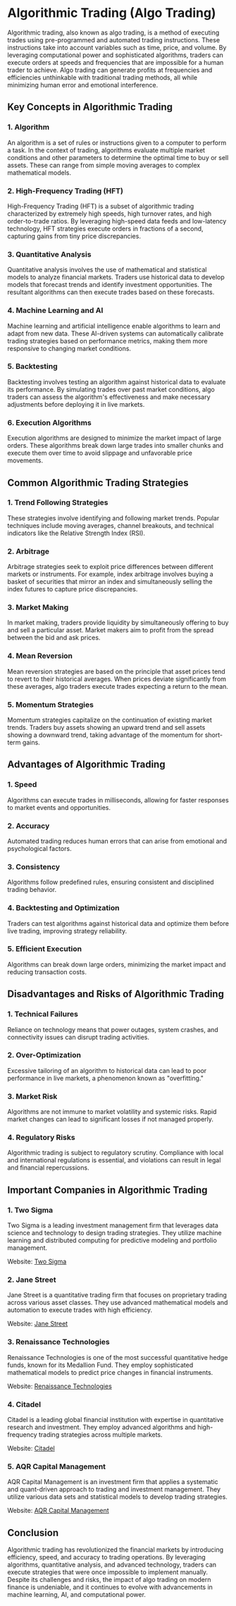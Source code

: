 # Algorithmic Trading (Algo Trading)

Algorithmic trading, also known as algo trading, is a method of executing trades using pre-programmed and automated trading instructions. These instructions take into account variables such as time, price, and volume. By leveraging computational power and sophisticated algorithms, traders can execute orders at speeds and frequencies that are impossible for a human trader to achieve. Algo trading can generate profits at frequencies and efficiencies unthinkable with traditional trading methods, all while minimizing human error and emotional interference.

## Key Concepts in Algorithmic Trading

### 1. **Algorithm**
An algorithm is a set of rules or instructions given to a computer to perform a task. In the context of trading, algorithms evaluate multiple market conditions and other parameters to determine the optimal time to buy or sell assets. These can range from simple moving averages to complex mathematical models.

### 2. **High-Frequency Trading (HFT)**
High-Frequency Trading (HFT) is a subset of algorithmic trading characterized by extremely high speeds, high turnover rates, and high order-to-trade ratios. By leveraging high-speed data feeds and low-latency technology, HFT strategies execute orders in fractions of a second, capturing gains from tiny price discrepancies.

### 3. **Quantitative Analysis**
Quantitative analysis involves the use of mathematical and statistical models to analyze financial markets. Traders use historical data to develop models that forecast trends and identify investment opportunities. The resultant algorithms can then execute trades based on these forecasts.

### 4. **Machine Learning and AI**
Machine learning and artificial intelligence enable algorithms to learn and adapt from new data. These AI-driven systems can automatically calibrate trading strategies based on performance metrics, making them more responsive to changing market conditions.

### 5. **Backtesting**
Backtesting involves testing an algorithm against historical data to evaluate its performance. By simulating trades over past market conditions, algo traders can assess the algorithm's effectiveness and make necessary adjustments before deploying it in live markets.

### 6. **Execution Algorithms**
Execution algorithms are designed to minimize the market impact of large orders. These algorithms break down large trades into smaller chunks and execute them over time to avoid slippage and unfavorable price movements.

## Common Algorithmic Trading Strategies

### 1. **Trend Following Strategies**
These strategies involve identifying and following market trends. Popular techniques include moving averages, channel breakouts, and technical indicators like the Relative Strength Index (RSI).

### 2. **Arbitrage**
Arbitrage strategies seek to exploit price differences between different markets or instruments. For example, index arbitrage involves buying a basket of securities that mirror an index and simultaneously selling the index futures to capture price discrepancies.

### 3. **Market Making**
In market making, traders provide liquidity by simultaneously offering to buy and sell a particular asset. Market makers aim to profit from the spread between the bid and ask prices.

### 4. **Mean Reversion**
Mean reversion strategies are based on the principle that asset prices tend to revert to their historical averages. When prices deviate significantly from these averages, algo traders execute trades expecting a return to the mean.

### 5. **Momentum Strategies**
Momentum strategies capitalize on the continuation of existing market trends. Traders buy assets showing an upward trend and sell assets showing a downward trend, taking advantage of the momentum for short-term gains.

## Advantages of Algorithmic Trading

### 1. **Speed**
Algorithms can execute trades in milliseconds, allowing for faster responses to market events and opportunities.

### 2. **Accuracy**
Automated trading reduces human errors that can arise from emotional and psychological factors.

### 3. **Consistency**
Algorithms follow predefined rules, ensuring consistent and disciplined trading behavior.

### 4. **Backtesting and Optimization**
Traders can test algorithms against historical data and optimize them before live trading, improving strategy reliability.

### 5. **Efficient Execution**
Algorithms can break down large orders, minimizing the market impact and reducing transaction costs.

## Disadvantages and Risks of Algorithmic Trading

### 1. **Technical Failures**
Reliance on technology means that power outages, system crashes, and connectivity issues can disrupt trading activities.

### 2. **Over-Optimization**
Excessive tailoring of an algorithm to historical data can lead to poor performance in live markets, a phenomenon known as "overfitting."

### 3. **Market Risk**
Algorithms are not immune to market volatility and systemic risks. Rapid market changes can lead to significant losses if not managed properly.

### 4. **Regulatory Risks**
Algorithmic trading is subject to regulatory scrutiny. Compliance with local and international regulations is essential, and violations can result in legal and financial repercussions.

## Important Companies in Algorithmic Trading

### 1. **Two Sigma**
Two Sigma is a leading investment management firm that leverages data science and technology to design trading strategies. They utilize machine learning and distributed computing for predictive modeling and portfolio management.

Website: [Two Sigma](https://www.twosigma.com/)

### 2. **Jane Street**
Jane Street is a quantitative trading firm that focuses on proprietary trading across various asset classes. They use advanced mathematical models and automation to execute trades with high efficiency.

Website: [Jane Street](https://www.janestreet.com/)

### 3. **Renaissance Technologies**
Renaissance Technologies is one of the most successful quantitative hedge funds, known for its Medallion Fund. They employ sophisticated mathematical models to predict price changes in financial instruments.

Website: [Renaissance Technologies](https://www.rentec.com/)

### 4. **Citadel**
Citadel is a leading global financial institution with expertise in quantitative research and investment. They employ advanced algorithms and high-frequency trading strategies across multiple markets.

Website: [Citadel](https://www.citadel.com/)

### 5. **AQR Capital Management**
AQR Capital Management is an investment firm that applies a systematic and quant-driven approach to trading and investment management. They utilize various data sets and statistical models to develop trading strategies.

Website: [AQR Capital Management](https://www.aqr.com/)

## Conclusion

Algorithmic trading has revolutionized the financial markets by introducing efficiency, speed, and accuracy to trading operations. By leveraging algorithms, quantitative analysis, and advanced technology, traders can execute strategies that were once impossible to implement manually. Despite its challenges and risks, the impact of algo trading on modern finance is undeniable, and it continues to evolve with advancements in machine learning, AI, and computational power.